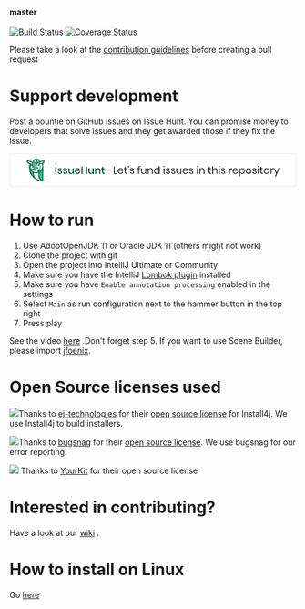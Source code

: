 #### master
[![Build Status](https://travis-ci.org/FAForever/downlords-faf-client.svg?branch=master)](https://travis-ci.org/FAForever/downlords-faf-client)
[![Coverage Status](https://coveralls.io/repos/github/FAForever/downlords-faf-client/badge.svg?branch=develop)](https://coveralls.io/github/FAForever/downlords-faf-client?branch=develop)

Please take a look at the [contribution guidelines](https://github.com/FAForever/java-guidelines/wiki/Contribution-Guidelines) before creating a pull request

# Support development

Post a bountie on GitHub Issues on Issue Hunt. You can promise money to developers that solve issues and they get awarded those if they fix the issue. 

[![Issue hunt](https://github.com/BoostIO/issuehunt-materials/raw/master/v1/issuehunt-button-v1.svg?sanitize=true)](https://issuehunt.io/r/FAForever/downlords-faf-client)

# How to run

1. Use AdoptOpenJDK 11 or Oracle JDK 11 (others might not work)
1. Clone the project with git
1. Open the project into IntelliJ Ultimate or Community
1. Make sure you have the IntelliJ [Lombok plugin](https://plugins.jetbrains.com/idea/plugin/6317-lombok-plugin) installed
1. Make sure you have `Enable annotation processing` enabled in the settings
1. Select `Main` as run configuration next to the hammer button in the top right
1. Press play

See the video [here](https://www.youtube.com/watch?v=_kJoRehdBcM) .Don't forget step 5.
If you want to use Scene Builder, please import [jfoenix](https://www.youtube.com/watch?v=Di9f_eP_x9I).

# Open Source licenses used 
<img src="https://www.ej-technologies.com/images/product_banners/install4j_large.png" width="128">Thanks to [ej-technologies](https://www.ej-technologies.com) for their [open source license](https://www.ej-technologies.com/buy/install4j/openSource) for Install4j. We use Install4j to build installers.

<img src="https://slack-files2.s3-us-west-2.amazonaws.com/avatars/2017-12-13/286651735269_a5ab3167acef52b0111e_512.png" width="96">Thanks to [bugsnag](https://www.bugsnag.com) for their [open source license](https://www.bugsnag.com/open-source/). We use bugsnag for our error reporting.

<img src="https://faforever.github.io/downlords-faf-client/images/yklogo.png" width="48"> Thanks to [YourKit](https://www.yourkit.com) for their open source license

# Interested in contributing?

Have a look at our [wiki](https://github.com/FAForever/downlords-faf-client/wiki) .

# How to install on Linux
Go [here](https://github.com/FAForever/downlords-faf-client/wiki/Install-on-Linux)
